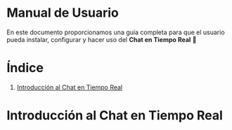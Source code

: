 # Manual de Usuario 
En este documento proporcionamos una guía completa para que el usuario pueda instalar, configurar y hacer uso del **Chat en Tiempo Real** :speech_balloon:

# Índice
1. [Introducción al Chat en Tiempo Real](#introducción-al-chat-en-tiempo-real)

# Introducción al Chat en Tiempo Real
